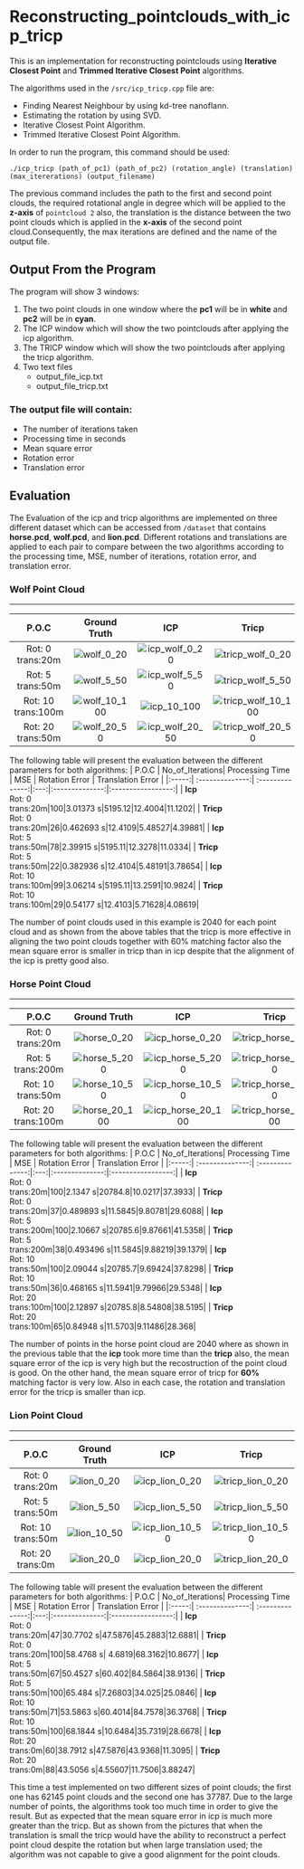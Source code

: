 # Reconstructing_pointclouds_with_icp_tricp
This is an implementation for reconstructing pointclouds using **Iterative Closest Point** and **Trimmed Iterative Closest Point** algorithms.

The algorithms used in the `/src/icp_tricp.cpp` file are:
* Finding Nearest Neighbour by using kd-tree nanoflann.
* Estimating the rotation by using SVD.
* Iterative Closest Point Algorithm.
* Trimmed Iterative Closest Point Algorithm.

In order to run the program, this command should be used:

```
./icp_tricp (path_of_pc1) (path_of_pc2) (rotation_angle) (translation) (max_itererations) (output_filename)
```
The previous command includes the path to the first and second point clouds, the required rotational angle in degree which will be applied to the **z-axis** of `pointcloud 2` also, the translation is the distance between the two point clouds which is applied in the **x-axis** of the second point cloud.Consequently, the max iterations are defined and the name of the output file.

## Output From the Program
The program will show 3 windows:
1. The two point clouds in one window where the **pc1** will be in **white** and **pc2** will be in **cyan**.
2. The ICP window which will show the two pointclouds after applying the icp algorithm.
3. The TRICP window which will show the two pointclouds after applying the tricp algorithm.
4. Two text files
    * output_file_icp.txt
    *  output_file_tricp.txt
    
### The output file will contain:

* The number of iterations taken
* Processing time in seconds
* Mean square error
* Rotation error
* Translation error

## Evaluation

The Evaluation of the icp and tricp algorithms are implemented on three different dataset which can be accessed from `/dataset` that contains **horse.pcd**, **wolf.pcd**, and **lion.pcd**. Different rotations and translations are applied to each pair to compare between the two algorithms according to the processing time, MSE, number of iterations, rotation error, and translation error.

### Wolf Point Cloud
___

| P.O.C | Ground Truth | ICP | Tricp |
|:-----:|:-----------: | :------:|:----:|
| Rot: 0<br />trans:20m|![wolf_0_20](https://user-images.githubusercontent.com/74091020/216834280-e520c9a9-e74b-4978-a116-049b560b490f.png)|![icp_wolf_0_20](https://user-images.githubusercontent.com/74091020/216834344-89e3c017-fa8f-499b-a905-2c7301866a39.png)|![tricp_wolf_0_20](https://user-images.githubusercontent.com/74091020/216834534-a5f1bd02-3d96-4266-b4db-d4a5ddcf8ef9.png)|
| Rot: 5<br />trans:50m|![wolf_5_50](https://user-images.githubusercontent.com/74091020/216834764-4583c0cd-cdf2-4206-85af-2e80eaa0f5f0.png)|![icp_wolf_5_50](https://user-images.githubusercontent.com/74091020/216834914-79698e1a-75d3-4cee-9499-3615e68fba22.png)|![tricp_wolf_5_50](https://user-images.githubusercontent.com/74091020/216834974-d0b090e0-119a-4df5-b849-d31860f80a47.png)|
| Rot: 10<br />trans:100m|![wolf_10_100](https://user-images.githubusercontent.com/74091020/216835272-b6616ed5-0c3a-470c-acf1-b68ff4d1d30e.png)|![icp_10_100](https://user-images.githubusercontent.com/74091020/216835304-a5e62b4d-fa71-4efa-b718-74c351ee7324.png)|![tricp_wolf_10_100](https://user-images.githubusercontent.com/74091020/216835319-38d9a6ed-48e9-450c-9120-2c79ec9abd4e.png)|
| Rot: 20<br />trans:50m|![wolf_20_50](https://user-images.githubusercontent.com/74091020/216835399-82d535f3-8112-4bc8-9c0f-d79ff2b5a8cf.png)|![icp_wolf_20_50](https://user-images.githubusercontent.com/74091020/216835448-bc928d18-414a-4158-ad4f-201f10e2af5e.png)|![tricp_wolf_20_50](https://user-images.githubusercontent.com/74091020/216835463-3db8ba3d-6bbe-49bb-8fd0-0378463cfc02.png)|

The following table will present the evaluation between the different parameters for both algorithms:
| P.O.C | No_of_Iterations| Processing Time | MSE | Rotation Error | Translation Error |
|:-----:| :--------------:| :--------------:|:---:|:--------------:|:-----------------:|
| **Icp**<br/>Rot: 0<br />trans:20m|100|3.01373 s|5195.12|12.4004|11.1202|
| **Tricp**<br/>Rot: 0<br />trans:20m|26|0.462693 s|12.4109|5.48527|4.39881|
| **Icp**<br/>Rot: 5<br />trans:50m|78|2.39915 s|5195.11|12.3278|11.0334|
| **Tricp**<br/>Rot: 5<br />trans:50m|22|0.382936 s|12.4104|5.48191|3.78654|
| **Icp**<br/>Rot: 10<br />trans:100m|99|3.06214 s|5195.11|13.2591|10.9824|
| **Tricp**<br/>Rot: 10<br />trans:100m|29|0.54177 s|12.4103|5.71628|4.08619|

The number of point clouds used in this example is 2040 for each point cloud and as shown from the above tables that the tricp is more effective in aligning the two point clouds together with 60% matching factor also the mean square error is smaller in tricp than in icp despite that the alignment of the icp is pretty good also.

### Horse Point Cloud
___
| P.O.C | Ground Truth | ICP | Tricp |
|:-----:|:-----------: | :------:|:----:|
| Rot: 0<br />trans:20m|![horse_0_20](https://user-images.githubusercontent.com/74091020/216796479-aaf7949b-7645-4562-bcae-36749f42115e.png)|![icp_horse_0_20](https://user-images.githubusercontent.com/74091020/216796481-8c26c711-8894-466d-a153-d2c3d6a90c9b.png)|![tricp_horse_0_20](https://user-images.githubusercontent.com/74091020/216796482-5464b515-15c8-4c4c-9241-35a61da8db95.png)|
| Rot: 5<br />trans:200m|![horse_5_200](https://user-images.githubusercontent.com/74091020/216797158-a431b8dd-2b4b-44a4-ae12-1ffeeb09ff5e.png)|![icp_horse_5_200](https://user-images.githubusercontent.com/74091020/216797173-4a1d2b40-57f2-43e2-b729-658fe6a47561.png)|![tricp_horse_5_200](https://user-images.githubusercontent.com/74091020/216797176-db73bb65-f531-4458-967d-25e54df2079c.png)|
| Rot: 10<br />trans:50m|![horse_10_50](https://user-images.githubusercontent.com/74091020/216796837-a182187e-4277-4c25-8fd4-22a50ae0ab26.png)|![icp_horse_10_50](https://user-images.githubusercontent.com/74091020/216796841-42ad8c5a-a399-424a-b1e4-2c8f6a46536d.png)|![tricp_horse_10_50](https://user-images.githubusercontent.com/74091020/216796843-5e2ebb69-6f51-4468-b0ba-2f7858650388.png)|
| Rot: 20<br />trans:100m|![horse_20_100](https://user-images.githubusercontent.com/74091020/216796991-1ebd73c8-5537-41ca-97a3-d6a91b13873a.png)|![icp_horse_20_100](https://user-images.githubusercontent.com/74091020/216797012-05a0c892-9116-4d72-9027-25ea0c167830.png)|![tricp_horse_20_100](https://user-images.githubusercontent.com/74091020/216797018-c841fb9f-8453-477d-9c38-f1326193ebcd.png)|

The following table will present the evaluation between the different parameters for both algorithms:
| P.O.C | No_of_Iterations| Processing Time | MSE | Rotation Error | Translation Error |
|:-----:| :--------------:| :--------------:|:---:|:--------------:|:-----------------:|
| **Icp**<br/>Rot: 0<br />trans:20m|100|2.1347 s|20784.8|10.0217|37.3933|
| **Tricp**<br/>Rot: 0<br />trans:20m|37|0.489893 s|11.5845|9.80781|29.6088|
| **Icp**<br/>Rot: 5<br />trans:200m|100|2.10667 s|20785.6|9.87661|41.5358|
| **Tricp**<br/>Rot: 5<br />trans:200m|38|0.493496 s|11.5845|9.88219|39.1379|
| **Icp**<br/>Rot: 10<br />trans:50m|100|2.09044 s|20785.7|9.69424|37.8298|
| **Tricp**<br/>Rot: 10<br />trans:50m|36|0.468165 s|11.5941|9.79966|29.5348|
| **Icp**<br/>Rot: 20<br />trans:100m|100|2.12897 s|20785.8|8.54808|38.5195|
| **Tricp**<br/>Rot: 20<br />trans:100m|65|0.84948 s|11.5703|9.11486|28.368|

The number of points in the horse point cloud are 2040 where as shown in the previous table that the **icp** took more time than the **tricp** also, the mean square error of the icp is very high but the recostruction of the point cloud is good. On the other hand, the mean square error of tricp for **60%** matching factor is very low. Also in each case, the rotation and translation error for the tricp is smaller than icp.

### Lion Point Cloud
___

| P.O.C | Ground Truth | ICP | Tricp |
|:-----:|:-----------: | :------:|:----:|
| Rot: 0<br />trans:20m|![lion_0_20](https://user-images.githubusercontent.com/74091020/216841453-686fc103-2b2c-4c95-b09e-254c1fafc947.png)|![icp_lion_0_20](https://user-images.githubusercontent.com/74091020/216841486-3c222172-ac42-410a-91a7-5e1d58fb3860.png)|![tricp_lion_0_20](https://user-images.githubusercontent.com/74091020/216841498-e0e9d283-4c16-4b38-beee-fd63adb34eb1.png)|
| Rot: 5<br />trans:50m|![lion_5_50](https://user-images.githubusercontent.com/74091020/216841515-d83dd3b1-8b20-4e31-99aa-887c5b1dfef7.png)|![icp_lion_5_50](https://user-images.githubusercontent.com/74091020/216841521-798cea62-760e-4102-b0fc-252cf28e8b47.png)|![tricp_lion_5_50](https://user-images.githubusercontent.com/74091020/216841524-b64fe4ec-f54d-42dd-8dc3-f8af7fb40967.png)|
| Rot: 10<br />trans:50m|![lion_10_50](https://user-images.githubusercontent.com/74091020/216841656-748ad7bf-a902-4992-b314-de6fc54942ed.png)|![icp_lion_10_50](https://user-images.githubusercontent.com/74091020/216841647-c17a7bd4-066e-42ad-b1bc-f619e451863e.png)|![tricp_lion_10_50](https://user-images.githubusercontent.com/74091020/216841674-f6a26b9f-9f62-4228-b5b7-d4ada9375301.png)|
| Rot: 20<br />trans:0m|![lion_20_0](https://user-images.githubusercontent.com/74091020/216842300-5ba96d43-398f-4f17-a7c5-aa8678ab57d5.png)|![icp_lion_20_0](https://user-images.githubusercontent.com/74091020/216842298-962ea574-7653-481c-9239-09bf92ae2eee.png)|![tricp_lion_20_0](https://user-images.githubusercontent.com/74091020/216842301-db75ae34-0e62-4fec-a545-136bc3a611b7.png)|

The following table will present the evaluation between the different parameters for both algorithms:
| P.O.C | No_of_Iterations| Processing Time | MSE | Rotation Error | Translation Error |
|:-----:| :--------------:| :--------------:|:---:|:--------------:|:-----------------:|
| **Icp**<br/>Rot: 0<br />trans:20m|47|30.7702 s|47.5876|45.2883|12.6881|
| **Tricp**<br/>Rot: 0<br />trans:20m|100|58.4768 s| 4.6819|68.3162|10.8677|
| **Icp**<br/>Rot: 5<br />trans:50m|67|50.4527 s|60.402|84.5864|38.9136|
| **Tricp**<br/>Rot: 5<br />trans:50m|100|65.484 s|7.26803|34.025|25.0846|
| **Icp**<br/>Rot: 10<br />trans:50m|71|53.5863 s|60.4014|84.7578|36.3768|
| **Tricp**<br/>Rot: 10<br />trans:50m|100|68.1844 s|10.6484|35.7319|28.6678|
| **Icp**<br/>Rot: 20<br />trans:0m|60|38.7912 s|47.5876|43.9368|11.3095|
| **Tricp**<br/>Rot: 20<br />trans:0m|88|43.5056 s|4.55607|11.7506|3.88247|

This time a test implemented on two different sizes of point clouds; the first one has 62145 point clouds and the second one has 37787. Due to the large number of points, the algorithms took too much time in order to give the result. But as expected that the mean square error in icp is much more greater than the tricp. But as shown from the pictures that when the translation is small the tricp would have the ability to reconstruct a perfect point cloud despite the rotation but when large translation used; the algorithm was not capable to give a good alignment for the point clouds.
